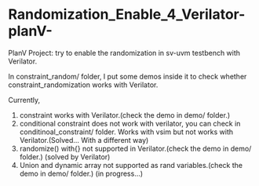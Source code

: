# Randomization_Enable_4_Verilator-planV-

PlanV Project: try to enable the randomization in sv-uvm testbench with Verilator.

In constraint_random/ folder, I put some demos inside it to check whether constraint_randomization works with Verilator.

Currently, 
1. constraint works with Verilator.(check the demo in demo/ folder.)
2. conditional constraint does not work with verilator, you can check in conditinoal_constraint/ folder. Works with vsim but not works with Verilator.(Solved... With a different way)
3. randomize() with{} not supported in Verilator.(check the demo in demo/ folder.) (solved by Verilator)
4. Union and dynamic array not supported as rand variables.(check the demo in demo/ folder.) (in progress...)